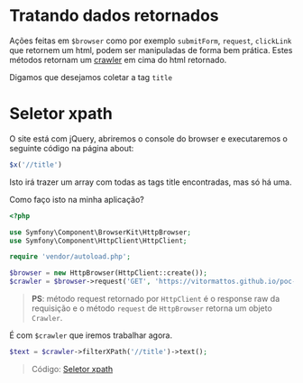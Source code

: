# Tratando dados retornados

Ações feitas em `$browser` como por exemplo `submitForm`, `request`, `clickLink` que retornem um html, podem ser manipuladas de forma bem prática. Estes métodos retornam um [crawler](https://symfony.com/doc/current/components/dom_crawler.html) em cima do html retornado.

Digamos que desejamos coletar a tag `title`

# Seletor xpath

O site está com jQuery, abriremos o console do browser e executaremos o seguinte código na página about:

```js
$x('//title')
```
Isto irá trazer um array com todas as tags title encontradas, mas só há uma.

Como faço isto na minha aplicação?
```php
<?php

use Symfony\Component\BrowserKit\HttpBrowser;
use Symfony\Component\HttpClient\HttpClient;

require 'vendor/autoload.php';

$browser = new HttpBrowser(HttpClient::create());
$crawler = $browser->request('GET', 'https://vitormattos.github.io/poc-lineageos-cellphone-list-statics');
```

> **PS**: método request retornado por `HttpClient`  é o response raw da requisição e o método `request` de `HttpBrowser` retorna um objeto `Crawler`.

É com `$crawler` que iremos trabalhar agora.

```php
$text = $crawler->filterXPath('//title')->text();
```

> Código: [Seletor xpath](/exercicios/06-seletor-xpath.php)
